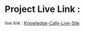 # Project Live Link :

live link : [Knowledge-Cafe-Live-Site](https://cafe-knowledge-enrich-your-knowledge-with-programing.surge.sh/)